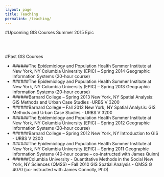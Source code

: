 ```yaml
---
layout: page
title: Teaching
permalink: /teaching/
---
```


<!--This is the base Jekyll theme. You can find out more info about customizing your Jekyll theme, as well as basic Jekyll usage documentation at [jekyllrb.com](http://jekyllrb.com/)

You can find the source code for the Jekyll new theme at: [github.com/jglovier/jekyll-new](https://github.com/jglovier/jekyll-new)

You can find the source code for Jekyll at [github.com/jekyll/jekyll](https://github.com/jekyll/jekyll)
-->

#Upcoming GIS Courses
Summer 2015 Epic

</br>
</br>

#Past GIS Courses
* ######The Epidemiology and Population Health Summer Institute at New York, NY 
Columbia University (EPIC) – Spring 2014 
Geographic Information Systems (20-hour course) 
* ######The Epidemiology and Population Health Summer Institute at New York, NY 
Columbia University (EPIC) – Spring 2013 
Geographic Information Systems (20-hour course) 
* ######Barnard College – Spring 2013 New York, NY 
Spatial Analysis: GIS Methods and Urban Case Studies -URBS V 3200 
* ######Barnard College – Fall 2012 New York, NY 
Spatial Analysis: GIS Methods and Urban Case Studies - URBS V 3200 
* ######The Epidemiology and Population Health Summer Institute at New York, NY 
Columbia University (EPIC) – Spring 2012 
Geographic Information Systems (20-hour course) 
* ######Barnard College – Spring 2012 New York, NY 
Introduction to GIS - URBS V 2200 
* ######The Epidemiology and Population Health Summer Institute at New York, NY 
Columbia University (EPIC) – Spring 2011 
Geographic Information Systems (40-hour course – co-instructed with James Quinn) 
* ######Columbia University - Quantitative Methods in the Social New York, NY 
Sciences (QMSS) – Fall 2010 
GIS Spatial Analysis - QMSS G 4070 (co-instructed with James Connolly, PhD)
